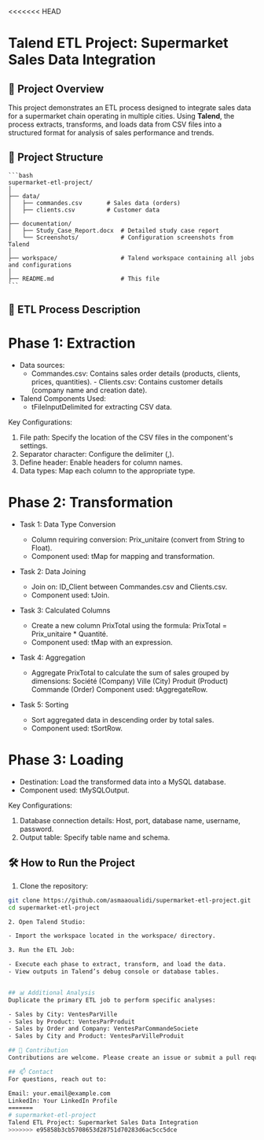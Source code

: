 <<<<<<< HEAD
  # Talend ETL Project: Supermarket Sales Data Integration

## 📜 Project Overview
This project demonstrates an ETL process designed to integrate sales data for a supermarket chain operating in multiple cities. Using **Talend**, the process extracts, transforms, and loads data from CSV files into a structured format for analysis of sales performance and trends.



## 📂 Project Structure
    ```bash
    supermarket-etl-project/
    │
    ├── data/
    │   ├── commandes.csv       # Sales data (orders)
    │   ├── clients.csv         # Customer data
    │
    ├── documentation/
    │   ├── Study_Case_Report.docx  # Detailed study case report
    │   └── Screenshots/            # Configuration screenshots from Talend
    │
    ├── workspace/                  # Talend workspace containing all jobs and configurations
    │
    ├── README.md                   # This file
    ```

## 🚀 ETL Process Description
  # Phase 1: Extraction
   - Data sources:
      - Commandes.csv: Contains sales order details (products, clients, prices, quantities).
    - Clients.csv: Contains customer details (company name and creation date).
   - Talend Components Used:
      - tFileInputDelimited for extracting CSV data.
  
  Key Configurations:

   1. File path: Specify the location of the CSV files in the component's settings.
   2. Separator character: Configure the delimiter (,).
   3. Define header: Enable headers for column names.
   4. Data types: Map each column to the appropriate type.
  
  # Phase 2: Transformation

  - Task 1: Data Type Conversion
     - Column requiring conversion: Prix_unitaire (convert from String to Float).
     - Component used: tMap for mapping and transformation.

  - Task 2: Data Joining
     - Join on: ID_Client between Commandes.csv and Clients.csv.
     - Component used: tJoin.

  - Task 3: Calculated Columns
    - Create a new column PrixTotal using the formula:
    PrixTotal = Prix_unitaire * Quantité.
    - Component used: tMap with an expression.

  - Task 4: Aggregation
    - Aggregate PrixTotal to calculate the sum of sales grouped by dimensions:
        Société (Company)
        Ville (City)
        Produit (Product)
        Commande (Order)
        Component used: tAggregateRow.

  - Task 5: Sorting
    - Sort aggregated data in descending order by total sales.
    - Component used: tSortRow.

  # Phase 3: Loading
  
  - Destination: Load the transformed data into a MySQL database.
  - Component used: tMySQLOutput.

  Key Configurations:

  1. Database connection details: Host, port, database name, username, password.
  2. Output table: Specify table name and schema.

## 🛠 How to Run the Project

 1. Clone the repository:

   ```bash
   git clone https://github.com/asmaaoualidi/supermarket-etl-project.git 
   cd supermarket-etl-project  

 2. Open Talend Studio:

   - Import the workspace located in the workspace/ directory.

 3. Run the ETL Job:

   - Execute each phase to extract, transform, and load the data.
   - View outputs in Talend’s debug console or database tables.


## 📊 Additional Analysis
Duplicate the primary ETL job to perform specific analyses:

 - Sales by City: VentesParVille
 - Sales by Product: VentesParProduit
 - Sales by Order and Company: VentesParCommandeSociete
 - Sales by City and Product: VentesParVilleProduit

## 🤝 Contribution
Contributions are welcome. Please create an issue or submit a pull request with your improvements.

## 📫 Contact
For questions, reach out to:

Email: your.email@example.com
LinkedIn: Your LinkedIn Profile
=======
# supermarket-etl-project
Talend ETL Project: Supermarket Sales Data Integration
>>>>>>> e95858b3cb5708653d28751d70283d6ac5cc5dce
